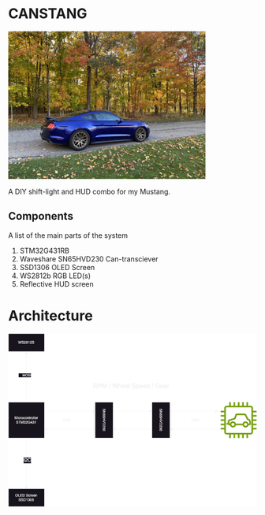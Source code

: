 # CANSTANG
<img src="images/mustang_fall_jpeg.jpg" alt="Car" width="400"/>

A DIY shift-light and HUD combo for my Mustang. 

## Components
A list of the main parts of the system
1. STM32G431RB
2. Waveshare SN65HVD230 Can-transciever
3. SSD1306 OLED Screen
4. WS2812b RGB LED(s)
5. Reflective HUD screen

# Architecture
<img src="images/High-level-Architecture.png" alt="Car" width="600"/>